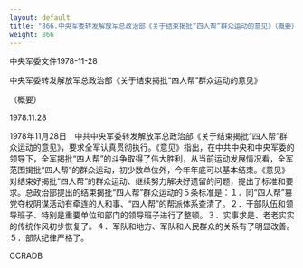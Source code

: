 ```yaml
---
layout: default
title: "866.中央军委转发解放军总政治部《关于结束揭批“四人帮”群众运动的意见》（概要）"
weight: 866
---
```


中央军委文件1978-11-28

中央军委转发解放军总政治部《关于结束揭批“四人帮”群众运动的意见》

（概要）

1978.11.28

1978年11月28日　中共中央军委转发解放军总政治部《关于结束揭批“四人帮”群众运动的意见》，要求全军认真贯彻执行。《意见》指出，在中共中央和中央军委的领导下，全军揭批“四人帮”的斗争取得了伟大胜利，从当前运动发展情况看，全军范围揭批“四人帮”的群众运动，初少数单位外，今年年底可以基本结束。《意见》对结束好揭批“四人帮”的群众运动、继续努力解决好遗留的问题，提出了标准和要求。总政治部提出的结束揭批“四人帮”群众运动的５条标准是：１．同“四人帮”篡党夺权阴谋活动有牵连的人和事、“四人帮”的帮派体系查清了。２．干部队伍和领导班子、特别是重要单位和部门的领导班子进行了整顿。３．实事求是、老老实实的传统作风初步恢复了。４．军队和地方、军队和人民群众的关系有了明显改善。５．部队纪律严格了。

CCRADB

